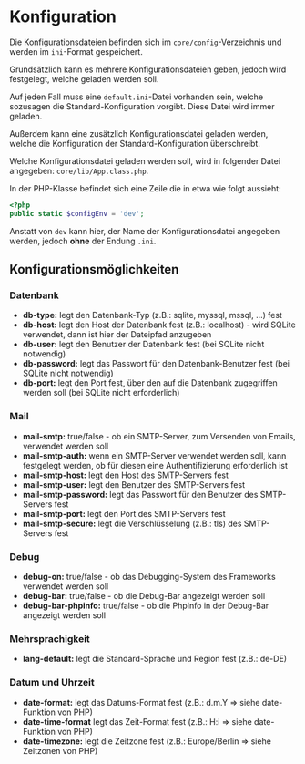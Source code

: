 # Konfiguration

Die Konfigurationsdateien befinden sich im `core/config`-Verzeichnis und werden im `ini`-Format gespeichert.

Grundsätzlich kann es mehrere Konfigurationsdateien geben, jedoch wird festgelegt, welche geladen werden soll.

Auf jeden Fall muss eine `default.ini`-Datei vorhanden sein, welche sozusagen die Standard-Konfiguration vorgibt. Diese Datei wird immer geladen.

Außerdem kann eine zusätzlich Konfigurationsdatei geladen werden, welche die Konfiguration der Standard-Konfiguration überschreibt.

Welche Konfigurationsdatei geladen werden soll, wird in folgender Datei angegeben: `core/lib/App.class.php`.

In der PHP-Klasse befindet sich eine Zeile die in etwa wie folgt aussieht:

```php
<?php
public static $configEnv = 'dev';
```

Anstatt von `dev` kann hier, der Name der Konfigurationsdatei angegeben werden, jedoch **ohne** der Endung `.ini`.

## Konfigurationsmöglichkeiten

### Datenbank

 - **db-type:** legt den Datenbank-Typ (z.B.: sqlite, myssql, mssql, ...) fest
 - **db-host:** legt den Host der Datenbank fest (z.B.: localhost) - wird SQLite verwendet, dann ist hier der Dateipfad anzugeben
 - **db-user:** legt den Benutzer der Datenbank fest (bei SQLite nicht notwendig)
 - **db-password:** legt das Passwort für den Datenbank-Benutzer fest (bei SQLite nicht notwendig)
 - **db-port:** legt den Port fest, über den auf die Datenbank zugegriffen werden soll (bei SQLite nicht erforderlich)

### Mail

 - **mail-smtp:** true/false - ob ein SMTP-Server, zum Versenden von Emails, verwendet werden soll
 - **mail-smtp-auth:** wenn ein SMTP-Server verwendet werden soll, kann festgelegt werden, ob für diesen eine Authentifizierung erforderlich ist
 - **mail-smtp-host:** legt den Host des SMTP-Servers fest
 - **mail-smtp-user:** legt den Benutzer des SMTP-Servers fest
 - **mail-smtp-password:** legt das Passwort für den Benutzer des SMTP-Servers fest
 - **mail-smtp-port:** legt den Port des SMTP-Servers fest
 - **mail-smtp-secure:** legt die Verschlüsselung (z.B.: tls) des SMTP-Servers fest

### Debug

 - **debug-on:** true/false - ob das Debugging-System des Frameworks verwendet werden soll
 - **debug-bar:** true/false - ob die Debug-Bar angezeigt werden soll
 - **debug-bar-phpinfo:** true/false - ob die PhpInfo in der Debug-Bar angezeigt werden soll

### Mehrsprachigkeit

 - **lang-default:** legt die Standard-Sprache und Region fest (z.B.: de-DE)

### Datum und Uhrzeit

 - **date-format:** legt das Datums-Format fest (z.B.: d.m.Y => siehe date-Funktion von PHP)
 - **date-time-format** legt das Zeit-Format fest (z.B.: H:i => siehe date-Funktion von PHP)
 - **date-timezone:** legt die Zeitzone fest (z.B.: Europe/Berlin => siehe Zeitzonen von PHP)

